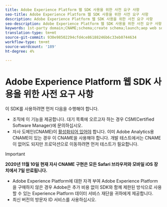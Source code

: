 ```yaml
---
title: Adobe Experience Platform 웹 SDK 사용을 위한 사전 요구 사항
seo-title: Adobe Experience Platform 웹 SDK 사용을 위한 사전 요구 사항
description: Adobe Experience Platform 웹 SDK 사용을 위한 사전 요구 사항
seo-description: Adobe Experience Platform 웹 SDK 사용을 위한 사전 요구 사항
keywords: 1st-party domain;CNAME;schema;create schema;launch;aep web sdk extension;extension;configuration id;configuration tool;data element;create data element;XDM Object;sendEvent;send Event;
translation-type: tm+mt
source-git-commit: 930e98502294cfd4ce86188246b6c33eb0744634
workflow-type: tm+mt
source-wordcount: '189'
ht-degree: 4%

---
```



# Adobe Experience Platform 웹 SDK 사용을 위한 사전 요구 사항

이 SDK를 사용하려면 먼저 다음을 수행해야 합니다.

- 조직에 이 기능을 제공합니다. 대기 목록에 오르고자 하는 경우 CSM(Certified Software Manager)에 문의하십시오.
- 자사 도메인(CNAME)이 [활성화되어 있어야](https://docs.adobe.com/content/help/ko-KR/core-services/interface/ec-cookies/cookies-first-party.html) 합니다. 이미 Adobe Analytics용 CNAME이 있는 경우 이 CNAME을 사용해야 합니다. 개발 테스트에서는 CNAME이 없어도 되지만 프로덕션으로 이동하려면 먼저 테스트가 필요합니다.

>[!IMPORTANT]
>
>**2020년 11월 10일 현재 자사 CNAME 구현은 모든 Safari 브라우저와 모바일 iOS 장치에서 7일 만료됩니다.**

- Adobe Experience Platform에 대한 자격 부여 Adobe Experience Platform을 구매하지 않은 경우 Adobe은 추가 비용 없이 SDK와 함께 제한된 방식으로 사용할 수 있는 Experience Platform 데이터 서비스 재단을 귀하에게 제공합니다.
- 최신 버전의 방문자 ID 서비스를 사용하십시오.
